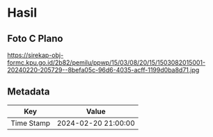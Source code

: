 # Hasil

## Foto C Plano

https://sirekap-obj-formc.kpu.go.id/2b82/pemilu/ppwp/15/03/08/20/15/1503082015001-20240220-205729--8befa05c-96d6-4035-acff-1199d0ba8d71.jpg


## Metadata

| Key        | Value               |
| ---------- | ------------------- |
| Time Stamp | 2024-02-20 21:00:00 |



